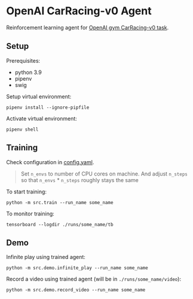 # OpenAI CarRacing-v0 Agent

Reinforcement learning agent for 
[OpenAI gym CarRacing-v0 task](https://gym.openai.com/envs/CarRacing-v0/).

## Setup

Prerequisites:
* python 3.9
* pipenv
* swig

Setup virtual environment:
```
pipenv install --ignore-pipfile
```

Activate virtual environment:
```
pipenv shell
```

## Training

Check configuration in [config.yaml](config.yaml).

> Set `n_envs` to number of CPU cores on machine. And adjust `n_steps` 
> so that `n_envs` * `n_steps` roughly stays the same 

To start training:
```
python -m src.train --run_name some_name
```

To monitor training:
```
tensorboard --logdir ./runs/some_name/tb
```

## Demo

Infinite play using trained agent:
```
python -m src.demo.infinite_play --run_name some_name
```

Record a video using trained agent (will be in `./runs/some_name/video`):
```
python -m src.demo.record_video --run_name some_name
```